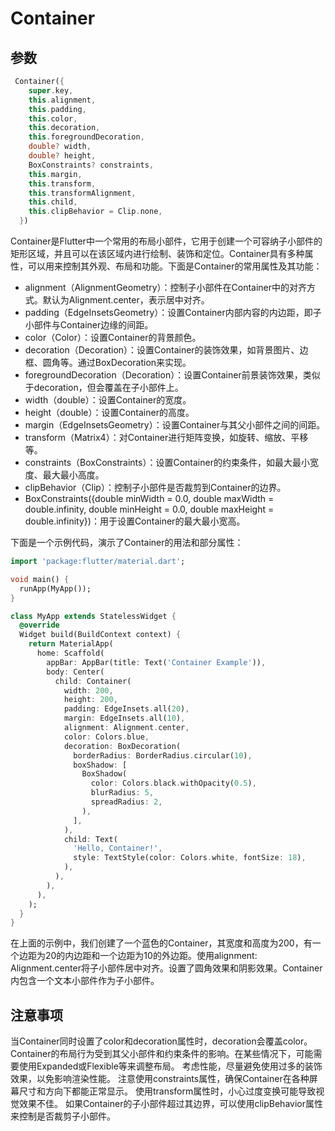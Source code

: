# Container

## 参数

```dart
 Container({
    super.key,
    this.alignment,
    this.padding,
    this.color,
    this.decoration,
    this.foregroundDecoration,
    double? width,
    double? height,
    BoxConstraints? constraints,
    this.margin,
    this.transform,
    this.transformAlignment,
    this.child,
    this.clipBehavior = Clip.none,
  })
```

Container是Flutter中一个常用的布局小部件，它用于创建一个可容纳子小部件的矩形区域，并且可以在该区域内进行绘制、装饰和定位。Container具有多种属性，可以用来控制其外观、布局和功能。下面是Container的常用属性及其功能：

- alignment（AlignmentGeometry）：控制子小部件在Container中的对齐方式。默认为Alignment.center，表示居中对齐。
- padding（EdgeInsetsGeometry）：设置Container内部内容的内边距，即子小部件与Container边缘的间距。
- color（Color）：设置Container的背景颜色。
- decoration（Decoration）：设置Container的装饰效果，如背景图片、边框、圆角等。通过BoxDecoration来实现。
- foregroundDecoration（Decoration）：设置Container前景装饰效果，类似于decoration，但会覆盖在子小部件上。
- width（double）：设置Container的宽度。
- height（double）：设置Container的高度。
- margin（EdgeInsetsGeometry）：设置Container与其父小部件之间的间距。
- transform（Matrix4）：对Container进行矩阵变换，如旋转、缩放、平移等。
- constraints（BoxConstraints）：设置Container的约束条件，如最大最小宽度、最大最小高度。
- clipBehavior（Clip）：控制子小部件是否裁剪到Container的边界。
- BoxConstraints({double minWidth = 0.0, double maxWidth = double.infinity, double minHeight = 0.0, double maxHeight = double.infinity})：用于设置Container的最大最小宽高。

下面是一个示例代码，演示了Container的用法和部分属性：

```dart
import 'package:flutter/material.dart';

void main() {
  runApp(MyApp());
}

class MyApp extends StatelessWidget {
  @override
  Widget build(BuildContext context) {
    return MaterialApp(
      home: Scaffold(
        appBar: AppBar(title: Text('Container Example')),
        body: Center(
          child: Container(
            width: 200,
            height: 200,
            padding: EdgeInsets.all(20),
            margin: EdgeInsets.all(10),
            alignment: Alignment.center,
            color: Colors.blue,
            decoration: BoxDecoration(
              borderRadius: BorderRadius.circular(10),
              boxShadow: [
                BoxShadow(
                  color: Colors.black.withOpacity(0.5),
                  blurRadius: 5,
                  spreadRadius: 2,
                ),
              ],
            ),
            child: Text(
              'Hello, Container!',
              style: TextStyle(color: Colors.white, fontSize: 18),
            ),
          ),
        ),
      ),
    );
  }
}
```

在上面的示例中，我们创建了一个蓝色的Container，其宽度和高度为200，有一个边距为20的内边距和一个边距为10的外边距。使用alignment: Alignment.center将子小部件居中对齐。设置了圆角效果和阴影效果。Container内包含一个文本小部件作为子小部件。

## 注意事项

当Container同时设置了color和decoration属性时，decoration会覆盖color。
Container的布局行为受到其父小部件和约束条件的影响。在某些情况下，可能需要使用Expanded或Flexible等来调整布局。
考虑性能，尽量避免使用过多的装饰效果，以免影响渲染性能。
注意使用constraints属性，确保Container在各种屏幕尺寸和方向下都能正常显示。
使用transform属性时，小心过度变换可能导致视觉效果不佳。
如果Container的子小部件超过其边界，可以使用clipBehavior属性来控制是否裁剪子小部件。
